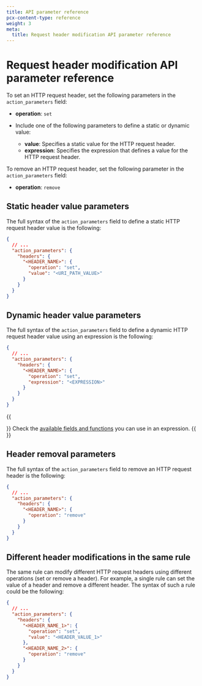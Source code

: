 ```yaml
---
title: API parameter reference
pcx-content-type: reference
weight: 3
meta:
  title: Request header modification API parameter reference
---
```


# Request header modification API parameter reference

To set an HTTP request header, set the following parameters in the `action_parameters` field:

- **operation**: `set`
- Include one of the following parameters to define a static or dynamic value:

  - **value**: Specifies a static value for the HTTP request header.
  - **expression**: Specifies the expression that defines a value for the HTTP request header.

To remove an HTTP request header, set the following parameter in the `action_parameters` field:

- **operation**: `remove`

## Static header value parameters

The full syntax of the `action_parameters` field to define a static HTTP request header value is the following:

```json
{
  // ...
  "action_parameters": {
    "headers": {
      "<HEADER_NAME>": {
        "operation": "set",
        "value": "<URI_PATH_VALUE>"
      }
    }
  }
}
```

## Dynamic header value parameters

The full syntax of the `action_parameters` field to define a dynamic HTTP request header value using an expression is the following:

```json
{
  // ...
  "action_parameters": {
    "headers": {
      "<HEADER_NAME>": {
        "operation": "set",
        "expression": "<EXPRESSION>"
      }
    }
  }
}
```

{{<Aside type="note">}}
Check the [available fields and functions](/rules/transform/request-header-modification/reference/fields-functions/) you can use in an expression.
{{</Aside>}}

## Header removal parameters

The full syntax of the `action_parameters` field to remove an HTTP request header is the following:

```json
{
  // ...
  "action_parameters": {
    "headers": {
      "<HEADER_NAME>": {
        "operation": "remove"
      }
    }
  }
}
```

## Different header modifications in the same rule

The same rule can modify different HTTP request headers using different operations (set or remove a header). For example, a single rule can set the value of a header and remove a different header. The syntax of such a rule could be the following:

```json
{
  // ...
  "action_parameters": {
    "headers": {
      "<HEADER_NAME_1>": {
        "operation": "set",
        "value": "<HEADER_VALUE_1>"
      },
      "<HEADER_NAME_2>": {
        "operation": "remove"
      }
    }
  }
}
```
